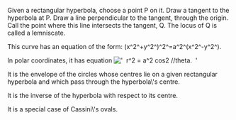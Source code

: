 Given a rectangular hyperbola, choose a point P on it. Draw a tangent to
the hyperbola at P. Draw a line perpendicular to the tangent, through
the origin. Call the point where this line intersects the tangent, Q.
The locus of Q is called a lemniscate.

This curve has an equation of the form: (x^2^+y^2^)^2^=a^2^(x^2^-y^2^).

In polar coordinates, it has equation
!['  r\^2 = a\^2 cos2 //theta.  '](../dictionary/equation_images/3217.1..png)

It is the envelope of the circles whose centres lie on a given
rectangular hyperbola and which pass through the hyperbola\\'s centre.

It is the inverse of the hyperbola with respect to its centre.

It is a special case of Cassini\\'s ovals.
